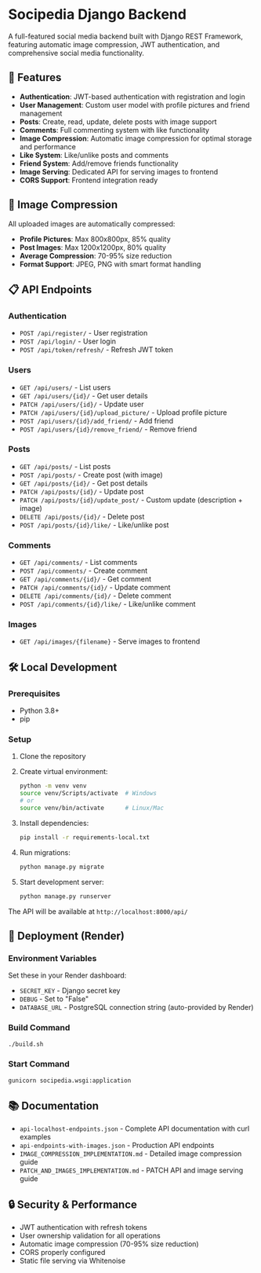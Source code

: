# Socipedia Django Backend

A full-featured social media backend built with Django REST Framework, featuring automatic image compression, JWT authentication, and comprehensive social media functionality.

## 🚀 Features

- **Authentication**: JWT-based authentication with registration and login
- **User Management**: Custom user model with profile pictures and friend management
- **Posts**: Create, read, update, delete posts with image support
- **Comments**: Full commenting system with like functionality
- **Image Compression**: Automatic image compression for optimal storage and performance
- **Like System**: Like/unlike posts and comments
- **Friend System**: Add/remove friends functionality
- **Image Serving**: Dedicated API for serving images to frontend
- **CORS Support**: Frontend integration ready

## 🔧 Image Compression

All uploaded images are automatically compressed:
- **Profile Pictures**: Max 800x800px, 85% quality
- **Post Images**: Max 1200x1200px, 80% quality
- **Average Compression**: 70-95% size reduction
- **Format Support**: JPEG, PNG with smart format handling

## 📋 API Endpoints

### Authentication
- `POST /api/register/` - User registration
- `POST /api/login/` - User login
- `POST /api/token/refresh/` - Refresh JWT token

### Users
- `GET /api/users/` - List users
- `GET /api/users/{id}/` - Get user details
- `PATCH /api/users/{id}/` - Update user
- `PATCH /api/users/{id}/upload_picture/` - Upload profile picture
- `POST /api/users/{id}/add_friend/` - Add friend
- `POST /api/users/{id}/remove_friend/` - Remove friend

### Posts
- `GET /api/posts/` - List posts
- `POST /api/posts/` - Create post (with image)
- `GET /api/posts/{id}/` - Get post details
- `PATCH /api/posts/{id}/` - Update post
- `PATCH /api/posts/{id}/update_post/` - Custom update (description + image)
- `DELETE /api/posts/{id}/` - Delete post
- `POST /api/posts/{id}/like/` - Like/unlike post

### Comments
- `GET /api/comments/` - List comments
- `POST /api/comments/` - Create comment
- `GET /api/comments/{id}/` - Get comment
- `PATCH /api/comments/{id}/` - Update comment
- `DELETE /api/comments/{id}/` - Delete comment
- `POST /api/comments/{id}/like/` - Like/unlike comment

### Images
- `GET /api/images/{filename}` - Serve images to frontend

## 🛠️ Local Development

### Prerequisites
- Python 3.8+
- pip

### Setup
1. Clone the repository
2. Create virtual environment:
   ```bash
   python -m venv venv
   source venv/Scripts/activate  # Windows
   # or
   source venv/bin/activate      # Linux/Mac
   ```

3. Install dependencies:
   ```bash
   pip install -r requirements-local.txt
   ```

4. Run migrations:
   ```bash
   python manage.py migrate
   ```

5. Start development server:
   ```bash
   python manage.py runserver
   ```

The API will be available at `http://localhost:8000/api/`

## 🚀 Deployment (Render)

### Environment Variables
Set these in your Render dashboard:
- `SECRET_KEY` - Django secret key
- `DEBUG` - Set to "False"
- `DATABASE_URL` - PostgreSQL connection string (auto-provided by Render)

### Build Command
```bash
./build.sh
```

### Start Command
```bash
gunicorn socipedia.wsgi:application
```

## 📚 Documentation

- `api-localhost-endpoints.json` - Complete API documentation with curl examples
- `api-endpoints-with-images.json` - Production API endpoints
- `IMAGE_COMPRESSION_IMPLEMENTATION.md` - Detailed image compression guide
- `PATCH_AND_IMAGES_IMPLEMENTATION.md` - PATCH API and image serving guide

## 🔒 Security & Performance

- JWT authentication with refresh tokens
- User ownership validation for all operations
- Automatic image compression (70-95% size reduction)
- CORS properly configured
- Static file serving via Whitenoise
